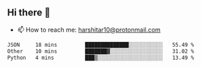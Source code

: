## Hi there 👋
- 📫 How to reach me: harshitar10@protonmail.com  
<!--START_SECTION:waka-->

```txt
JSON     18 mins         ██████████████░░░░░░░░░░░   55.49 %
Other    10 mins         ███████▓░░░░░░░░░░░░░░░░░   31.02 %
Python   4 mins          ███▒░░░░░░░░░░░░░░░░░░░░░   13.49 %
```

<!--END_SECTION:waka-->

<!--
**hharshitarora/hharshitarora** is a ✨ _special_ ✨ repository because its `README.md` (this file) appears on your GitHub profile.

Here are some ideas to get you started:

- 🔭 I’m currently working on ...
- 🌱 I’m currently learning ...
- 👯 I’m looking to collaborate on ...
- 🤔 I’m looking for help with ...
- 💬 Ask me about ...
- 📫 How to reach me: ...
- 😄 Pronouns: ...
- ⚡ Fun fact: ...
-->
